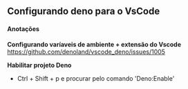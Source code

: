 ## Configurando deno para o VsCode
#### Anotações

**Configurando varíaveis de ambiente + extensão do Vscode**
https://github.com/denoland/vscode_deno/issues/1005

**Habilitar projeto Deno**
* Ctrl + Shift + p e procurar pelo comando 'Deno:Enable'